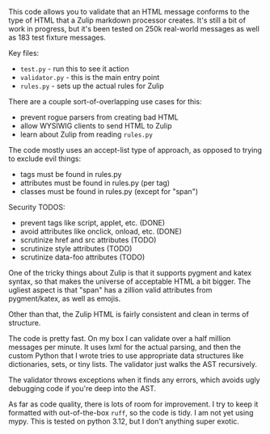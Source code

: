 This code allows you to validate that an HTML message
conforms to the type of HTML that a Zulip markdown
processor creates.  It's still a bit of work in progress,
but it's been tested on 250k real-world messages as well
as 183 test fixture messages.

Key files:

- `test.py` - run this to see it action
- `validator.py` - this is the main entry point
- `rules.py` - sets up the actual rules for Zulip

There are a couple sort-of-overlapping use cases for this:

- prevent rogue parsers from creating bad HTML
- allow WYSIWIG clients to send HTML to Zulip
- learn about Zulip from reading `rules.py`

The code mostly uses an accept-list type of approach,
as opposed to trying to exclude evil things:

- tags must be found in rules.py
- attributes must be found in rules.py (per tag)
- classes must be found in rules.py (except for "span")

Security TODOS:
- prevent tags like script, applet, etc. (DONE)
- avoid attributes like onclick, onload, etc. (DONE)
- scrutinize href and src attributes (TODO)
- scrutinize style attributes (TODO)
- scrutinize data-foo attributes (TODO)

One of the tricky things about Zulip is that it supports
pygment and katex syntax, so that makes the universe of
acceptable HTML a bit bigger. The ugliest aspect is that
"span" has a zillion valid attributes from pygment/katex,
as well as emojis.

Other than that, the Zulip HTML is fairly consistent
and clean in terms of structure.

The code is pretty fast. On my box I can validate over
a half million messages per minute.  It uses lxml for
the actual parsing, and then the custom Python that I
wrote tries to use appropriate data structures like
dictionaries, sets, or tiny lists.  The validator just
walks the AST recursively.

The validator throws exceptions when it finds any errors,
which avoids ugly debugging code if you're deep into the
AST.

As far as code quality, there is lots of room for improvement.
I try to keep it formatted with out-of-the-box `ruff`, so the
code is tidy.  I am not yet using mypy.  This is tested on
python 3.12, but I don't anything super exotic.


